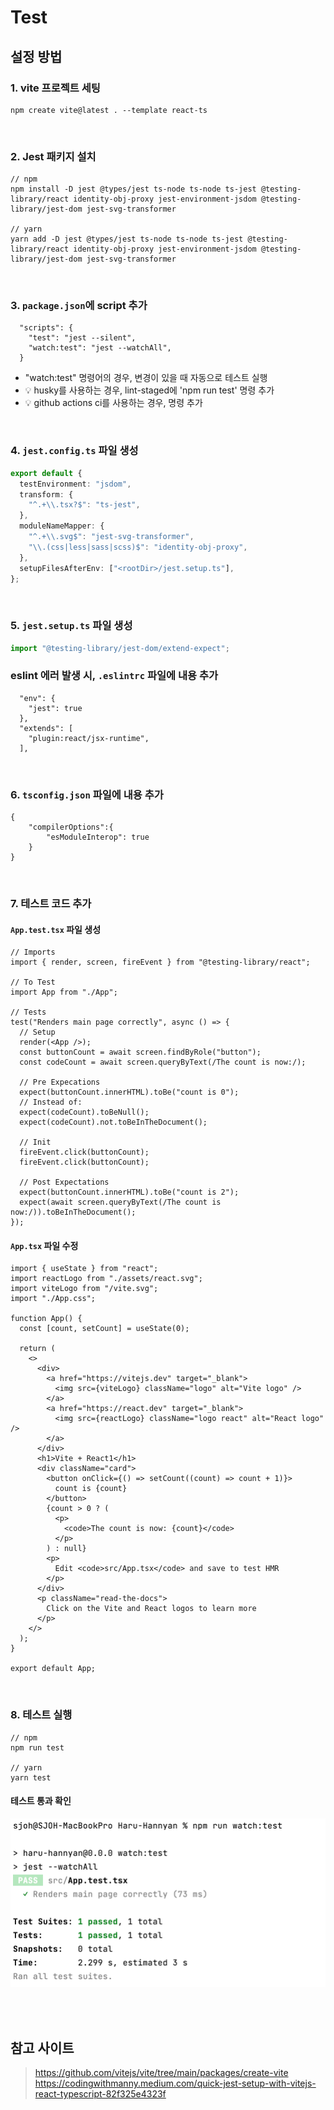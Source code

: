 # Test

## 설정 방법

### 1. vite 프로젝트 세팅

```
npm create vite@latest . --template react-ts
```

<br>

### 2. Jest 패키지 설치

```
// npm
npm install -D jest @types/jest ts-node ts-node ts-jest @testing-library/react identity-obj-proxy jest-environment-jsdom @testing-library/jest-dom jest-svg-transformer

// yarn
yarn add -D jest @types/jest ts-node ts-node ts-jest @testing-library/react identity-obj-proxy jest-environment-jsdom @testing-library/jest-dom jest-svg-transformer
```

<br>

### 3. `package.json`에 script 추가 

```
  "scripts": {
    "test": "jest --silent",
    "watch:test": "jest --watchAll",
  }
```

* "watch:test" 명령어의 경우, 변경이 있을 때 자동으로 테스트 실행 
* 💡 husky를 사용하는 경우, lint-staged에 'npm run test' 명령 추가
* 💡 github actions ci를 사용하는 경우, 명령 추가 

<br>

### 4. `jest.config.ts` 파일 생성

```ts
export default {
  testEnvironment: "jsdom",
  transform: {
    "^.+\\.tsx?$": "ts-jest",
  },
  moduleNameMapper: {
    "^.+\\.svg$": "jest-svg-transformer",
    "\\.(css|less|sass|scss)$": "identity-obj-proxy",
  },
  setupFilesAfterEnv: ["<rootDir>/jest.setup.ts"],
};
```

<br>

### 5. `jest.setup.ts` 파일 생성

```ts
import "@testing-library/jest-dom/extend-expect";
```

### eslint 에러 발생 시, `.eslintrc` 파일에 내용 추가

```
  "env": {
    "jest": true
  },
  "extends": [
    "plugin:react/jsx-runtime",
  ],
```

<br>

### 6. `tsconfig.json` 파일에 내용 추가

```
{
    "compilerOptions":{
        "esModuleInterop": true      
    }
}
```

<br>

### 7. 테스트 코드 추가 

#### `App.test.tsx` 파일 생성

```tsx
// Imports
import { render, screen, fireEvent } from "@testing-library/react";

// To Test
import App from "./App";

// Tests
test("Renders main page correctly", async () => {
  // Setup
  render(<App />);
  const buttonCount = await screen.findByRole("button");
  const codeCount = await screen.queryByText(/The count is now:/);

  // Pre Expecations
  expect(buttonCount.innerHTML).toBe("count is 0");
  // Instead of:
  expect(codeCount).toBeNull();
  expect(codeCount).not.toBeInTheDocument();

  // Init
  fireEvent.click(buttonCount);
  fireEvent.click(buttonCount);

  // Post Expectations
  expect(buttonCount.innerHTML).toBe("count is 2");
  expect(await screen.queryByText(/The count is now:/)).toBeInTheDocument();
});
```

#### `App.tsx` 파일 수정

```tsx
import { useState } from "react";
import reactLogo from "./assets/react.svg";
import viteLogo from "/vite.svg";
import "./App.css";

function App() {
  const [count, setCount] = useState(0);

  return (
    <>
      <div>
        <a href="https://vitejs.dev" target="_blank">
          <img src={viteLogo} className="logo" alt="Vite logo" />
        </a>
        <a href="https://react.dev" target="_blank">
          <img src={reactLogo} className="logo react" alt="React logo" />
        </a>
      </div>
      <h1>Vite + React1</h1>
      <div className="card">
        <button onClick={() => setCount((count) => count + 1)}>
          count is {count}
        </button>
        {count > 0 ? (
          <p>
            <code>The count is now: {count}</code>
          </p>
        ) : null}
        <p>
          Edit <code>src/App.tsx</code> and save to test HMR
        </p>
      </div>
      <p className="read-the-docs">
        Click on the Vite and React logos to learn more
      </p>
    </>
  );
}

export default App;
```

<br>

### 8. 테스트 실행 

```
// npm 
npm run test

// yarn
yarn test
```

#### 테스트 통과 확인 

![](../Images/vite-jest-setting.png)

<br><br>

## 참고 사이트 

> https://github.com/vitejs/vite/tree/main/packages/create-vite  
> https://codingwithmanny.medium.com/quick-jest-setup-with-vitejs-react-typescript-82f325e4323f
